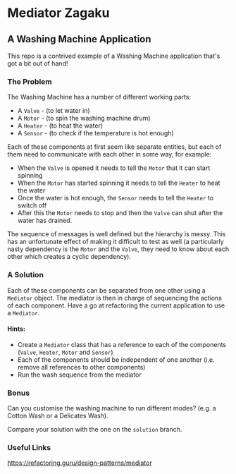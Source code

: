 # Mediator Zagaku

## A Washing Machine Application

This repo is a contrived example of a Washing Machine application that's got a bit out of hand!

### The Problem

The Washing Machine has a number of different working parts:

+ A `Valve` - (to let water in)
+ A `Motor` - (to spin the washing machine drum)
+ A `Heater` - (to heat the water)
+ A `Sensor` - (to check if the temperature is hot enough)

Each of these components at first seem like separate entities, but each of them need to communicate with each other in some way, for example:

+ When the `Valve` is opened it needs to tell the `Motor` that it can start spinning
+ When the `Motor` has started spinning it needs to tell the `Heater` to heat the water
+ Once the water is hot enough, the `Sensor` needs to tell the `Heater` to switch off
+ After this the `Motor` needs to stop and then the `Valve` can shut after the water has drained.

The sequence of messages is well defined but the hierarchy is messy. This has an unfortunate effect of making it difficult to test as well (a particularly nasty dependency is the `Motor` and the `Valve`, they need to know about each other which creates a cyclic dependency).

### A Solution

Each of these components can be separated from one other using a `Mediator` object. The mediator is then in charge of sequencing the actions of each component. Have a go at refactoring the current application to use a `Mediator`.

#### Hints:

+ Create a `Mediator` class that has a reference to each of the components (`Valve`, `Heater`, `Motor` and `Sensor`)
+ Each of the components should be independent of one another (i.e. remove all references to other components)
+ Run the wash sequence from the mediator

### Bonus

Can you customise the washing machine to run different modes? (e.g. a Cotton Wash or a Delicates Wash).

Compare your solution with the one on the `solution` branch.

### Useful Links

https://refactoring.guru/design-patterns/mediator